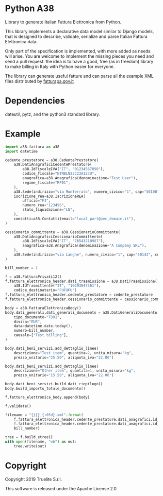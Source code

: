 # Python A38

Library to generate Italian Fattura Elettronica from Python.

This library implements a declarative data model similar to Django models, that
is designed to describe, validate, serialize and parse Italian Fattura
Elettronica data.

Only part of the specification is implemented, with more added as needs will
arise. You are welcome to implement the missing pieces you need and send a pull
request: the idea is to have a good, free (as in freedom) library to make
billing in Italy with Python easier for everyone.

The library can generate useful fatture and can parse all the example XML files
distributed by [fatturapa.gov.it](https://www.fatturapa.gov.it/export/fatturazione/it/normativa/f-2.htm)


# Dependencies

dateutil, pytz, and the python3 standard library.


# Example

```py
import a38.fattura as a38
import datetime

cedente_prestatore = a38.CedentePrestatore(
    a38.DatiAnagraficiCedentePrestatore(
        a38.IdFiscaleIVA("IT", "01234567890"),
        codice_fiscale="NTNBLN22C23A123U",
        anagrafica=a38.Anagrafica(denominazione="Test User"),
        regime_fiscale="RF01",
    ),
    a38.Sede(indirizzo="via Monferrato", numero_civico="1", cap="50100", comune="Firenze", provincia="FI", nazione="IT"),
    iscrizione_rea=a38.IscrizioneREA(
        ufficio="FI",
        numero_rea="123456",
        stato_liquidazione="LN",
    ),
    contatti=a38.Contatti(email="local_part@pec_domain.it"),
)

cessionario_committente = a38.CessionarioCommittente(
    a38.DatiAnagraficiCessionarioCommittente(
        a38.IdFiscaleIVA("IT", "76543210987"),
        anagrafica=a38.Anagrafica(denominazione="A Company SRL"),
    ),
    a38.Sede(indirizzo="via Langhe", numero_civico="1", cap="50142", comune="Firenze", provincia="FI", nazione="IT"),
)

bill_number = 1

f = a38.FatturaPrivati12()
f.fattura_elettronica_header.dati_trasmissione = a38.DatiTrasmissione(
    a38.IdTrasmittente("IT", "10293847561"),
    codice_destinatario="FUFUFU")
f.fattura_elettronica_header.cedente_prestatore = cedente_prestatore
f.fattura_elettronica_header.cessionario_committente = cessionario_committente

body = a38.FatturaElettronicaBody()
body.dati_generali.dati_generali_documento = a38.DatiGeneraliDocumento(
    tipo_documento="TD01",
    divisa="EUR",
    data=datetime.date.today(),
    numero=bill_number,
    causale=["Test billing"],
)

body.dati_beni_servizi.add_dettaglio_linee(
	descrizione="Test item", quantita=2, unita_misura="kg",
	prezzo_unitario="25.50", aliquota_iva="22.00")

body.dati_beni_servizi.add_dettaglio_linee(
	descrizione="Other item", quantita=1, unita_misura="kg",
	prezzo_unitario="15.50", aliquota_iva="22.00")

body.dati_beni_servizi.build_dati_riepilogo()
body.build_importo_totale_documento()

f.fattura_elettronica_body.append(body)

f.validate()

filename = "{}{}_{:05d}.xml".format(
    f.fattura_elettronica_header.cedente_prestatore.dati_anagrafici.id_fiscale_iva.id_paese,
    f.fattura_elettronica_header.cedente_prestatore.dati_anagrafici.id_fiscale_iva.id_codice,
    bill_number)

tree = f.build_etree()
with open(filename, "wb") as out:
    tree.write(out)
```

# Copyright

Copyright 2019 Truelite S.r.l.

This software is released under the Apache License 2.0
